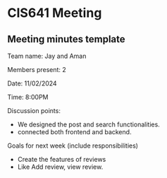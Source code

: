 # CIS641 Meeting

## Meeting minutes template

Team name: Jay and Aman

Members present: 2

Date: 11/02/2024

Time: 8:00PM

Discussion points: 

* We designed the post and search functionalities.
* connected both frontend and backend.

Goals for next week (include responsibilities)

* Create the features of reviews
* Like Add review, view review.
